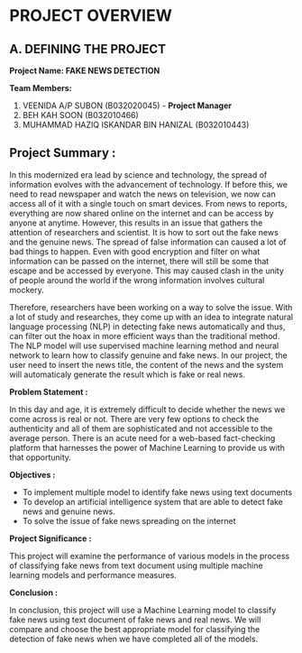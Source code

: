 # PROJECT OVERVIEW

## A. DEFINING THE PROJECT

**Project Name: FAKE NEWS DETECTION**

**Team Members:**

1. VEENIDA A/P SUBON   (B032020045) - **Project Manager**<br>
2. BEH KAH SOON  (B032010466)<br>
3. MUHAMMAD HAZIQ ISKANDAR BIN HANIZAL  (B032010443)<br>

## Project Summary :

In this modernized era lead by science and technology, the spread of information evolves with the advancement of technology. If before this, we need to read newspaper and watch the news on television, we now can access all of it with a single touch on smart devices. From news to reports, everything are now shared online on the internet and can be access by anyone at anytime. However, this results in an issue that gathers the attention of researchers and scientist. It is how to sort out the fake news and the genuine news. The spread of false information can caused a lot of bad things to happen. Even with good encryption and filter on what information can be passed on the internet, there will still be some that escape and be accessed by everyone. This may caused clash in the unity of people around the world if the 
wrong information involves cultural mockery.

Therefore, researchers have been working on a way to solve the issue. With a lot of study and researches, they come up with an idea to integrate natural language processing (NLP) in detecting fake news automatically and thus, can filter out the hoax in more efficient ways than the traditional method. The NLP model will use supervised machine learning method and neural network to learn how to classify genuine and fake news. In our project, the user need to insert the news title, the content of the news and the system will automaticaly generate the result which is fake or real news.


**Problem Statement :**<br>

In this day and age, it is extremely difficult to decide whether the news we come across is real or not. There are very few options to check the authenticity and all of them are sophisticated and not accessible to the average person. There is an acute need for a web-based fact-checking platform that harnesses the power of Machine Learning to provide us with that opportunity.

**Objectives :**

* To implement multiple model to identify fake news using text documents<br>
* To develop an artificial intelligence system that are able to detect fake news and genuine news.<br>
* To solve the issue of fake news spreading on the internet<br>

**Project Significance :**<br>

This project will examine the performance of various models in the process of classifying fake news from text document using multiple machine learning models 
and performance measures.

**Conclusion :**<br>

In conclusion, this project will use a Machine Learning model to classify fake news using text document of fake news and real news. We will compare and choose 
the best appropriate model for classifying the detection of fake news when we have completed all of the models.




